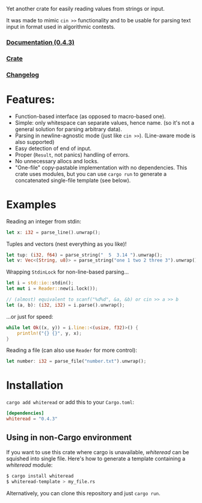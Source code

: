 Yet another crate for easily reading values from strings or input.

It was made to mimic `cin >>` functionality
and to be usable for parsing text input in format used in algorithmic contests.

### [Documentation (0.4.3)](https://docs.rs/whiteread/0.4.3/whiteread/)

### [Crate](https://crates.io/crates/whiteread)

### [Changelog](CHANGELOG.md)

# Features:

* Function-based interface (as opposed to macro-based one).
* Simple: only whitespace can separate values, hence name.
  (so it's not a general solution for parsing arbitrary data).
* Parsing in newline-agnostic mode (just like `cin >>`).
  (Line-aware mode is also supported)
* Easy detection of end of input.
* Proper (`Result`, not panics) handling of errors.
* No unnecessary allocs and locks.
* "One-file" copy-pastable implementation with no dependencies.
  This crate uses modules, but you can use `cargo run` to generate
  a concatenated single-file template (see below).

# Examples

Reading an integer from stdin:

```rust
let x: i32 = parse_line().unwrap();
```

Tuples and vectors (nest everything as you like)!

```rust
let tup: (i32, f64) = parse_string("  5  3.14 ").unwrap();
let v: Vec<(String, u8)> = parse_string("one 1 two 2 three 3").unwrap();
```

Wrapping `StdinLock` for non-line-based parsing...

```rust
let i = std::io::stdin();
let mut i = Reader::new(i.lock());

// (almost) equivalent to scanf("%d%d", &a, &b) or cin >> a >> b
let (a, b): (i32, i32) = i.parse().unwrap();
```

...or just for speed:

```rust
while let Ok((x, y)) = i.line::<(usize, f32)>() {
	println!("{} {}", y, x);
}
```

Reading a file (can also use `Reader` for more control):

```rust
let number: i32 = parse_file("number.txt").unwrap();
```

# Installation

`cargo add whiteread` or add this to your `Cargo.toml`:

```toml
[dependencies]
whiteread = "0.4.3"
```

## Using in non-Cargo environment

If you want to use this crate where cargo is unavailable,
*whiteread* can be squished into single file. Here's how
to generate a template containing a *whiteread* module:

```sh
$ cargo install whiteread
$ whiteread-template > my_file.rs
```

Alternatively, you can clone this repository and just
`cargo run`.
